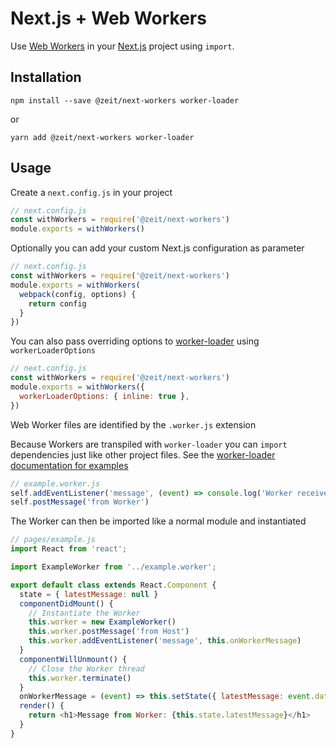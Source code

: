 # Next.js + Web Workers

Use [Web Workers](https://developer.mozilla.org/en-US/docs/Web/API/Web_Workers_API/Using_web_workers) in your [Next.js](https://github.com/zeit/next.js) project using `import`.

## Installation

```
npm install --save @zeit/next-workers worker-loader
```

or

```
yarn add @zeit/next-workers worker-loader
```

## Usage

Create a `next.config.js` in your project

```js
// next.config.js
const withWorkers = require('@zeit/next-workers')
module.exports = withWorkers()
```

Optionally you can add your custom Next.js configuration as parameter

```js
// next.config.js
const withWorkers = require('@zeit/next-workers')
module.exports = withWorkers(
  webpack(config, options) {
    return config
  }
})
```

You can also pass overriding options to [worker-loader](https://github.com/webpack-contrib/worker-loader#options) using `workerLoaderOptions`

```js
// next.config.js
const withWorkers = require('@zeit/next-workers')
module.exports = withWorkers({
  workerLoaderOptions: { inline: true },
})
```

Web Worker files are identified by the `.worker.js` extension

Because Workers are transpiled with `worker-loader` you can `import` dependencies just like other project files. See the [worker-loader documentation for examples](https://github.com/webpack-contrib/worker-loader#examples)

```js
// example.worker.js
self.addEventListener('message', (event) => console.log('Worker received:', event.data))
self.postMessage('from Worker')
```

The Worker can then be imported like a normal module and instantiated

```js
// pages/example.js
import React from 'react';

import ExampleWorker from '../example.worker';

export default class extends React.Component {
  state = { latestMessage: null }
  componentDidMount() {
    // Instantiate the Worker
    this.worker = new ExampleWorker()
    this.worker.postMessage('from Host')
    this.worker.addEventListener('message', this.onWorkerMessage)
  }
  componentWillUnmount() {
    // Close the Worker thread
    this.worker.terminate()
  }
  onWorkerMessage = (event) => this.setState({ latestMessage: event.data })
  render() {
    return <h1>Message from Worker: {this.state.latestMessage}</h1>
  }
}
```